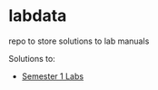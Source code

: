 # labdata

repo to store solutions to lab manuals

Solutions to:

* [Semester 1 Labs](https://github.com/itexpert120/labdata/tree/main/sem1)
